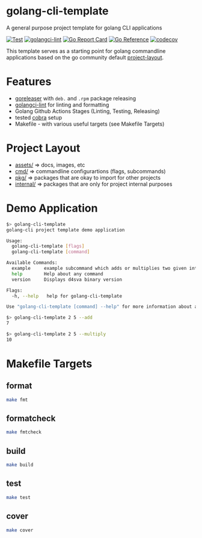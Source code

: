 # golang-cli-template
A general purpose project template for golang CLI applications

[![Test](https://github.com/FalcoSuessgott/golang-cli-template/actions/workflows/test.yml/badge.svg)](https://github.com/FalcoSuessgott/golang-cli-template/actions/workflows/test.yml) [![golangci-lint](https://github.com/FalcoSuessgott/golang-cli-template/actions/workflows/lint.yml/badge.svg)](https://github.com/FalcoSuessgott/golang-cli-template/actions/workflows/lint.yml) [![Go Report Card](https://goreportcard.com/badge/github.com/FalcoSuessgott/golang-cli-template)](https://goreportcard.com/report/github.com/FalcoSuessgott/golang-cli-template) [![Go Reference](https://pkg.go.dev/badge/github.com/FalcoSuessgott/golang-cli-template.svg)](https://pkg.go.dev/github.com/FalcoSuessgott/golang-cli-template) [![codecov](https://codecov.io/gh/FalcoSuessgott/golang-cli-template/branch/main/graph/badge.svg?token=Y5K4SID71F)](https://codecov.io/gh/FalcoSuessgott/golang-cli-template)

This template serves as a starting point for golang commandline applications based on the go community default [project-layout](https://github.com/golang-standards/project-layout).

# Features
- [goreleaser](https://goreleaser.com/) with `deb.` and `.rpm` package releasing
- [golangci-lint](https://golangci-lint.run/) for linting and formatting
- Golang Github Actions Stages (Linting, Testing, Releasing)
- tested [cobra](https://cobra.dev/) setup
- Makefile - with various useful targets (see Makefile Targets)

# Project Layout
* [assets/](https://pkg.go.dev/github.com/FalcoSuessgott/golang-cli-template/assets) => docs, images, etc
* [cmd/](https://pkg.go.dev/github.com/FalcoSuessgott/golang-cli-template/cmd)  => commandline configurartions (flags, subcommands)
* [pkg/](https://pkg.go.dev/github.com/FalcoSuessgott/golang-cli-template/pkg)  => packages that are okay to import for other projects
* [internal/](https://pkg.go.dev/github.com/FalcoSuessgott/golang-cli-template/pkg)  => packages that are only for project internal purposes

# Demo Application

```sh
$> golang-cli-template                                                  
golang-cli project template demo application

Usage:
  golang-cli-template [flags]
  golang-cli-template [command]

Available Commands:
  example     example subcommand which adds or multiplies two given integers
  help        Help about any command
  version     Displays d4sva binary version

Flags:
  -h, --help   help for golang-cli-template

Use "golang-cli-template [command] --help" for more information about a command.
```

```sh
$> golang-cli-template 2 5 --add                                                
7

$> golang-cli-template 2 5 --multiply
10
```

# Makefile Targets

## format
```sh
make fmt
```

## formatcheck
```sh
make fmtcheck
```

## build
```sh
make build
```

## test
```sh
make test
```

## cover
```sh
make cover
```
